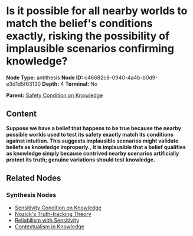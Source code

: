 # Is it possible for all nearby worlds to match the belief's conditions exactly, risking the possibility of implausible scenarios confirming knowledge?

**Node Type:** antithesis
**Node ID:** c46682c8-0940-4a4b-b0d9-e3d1d5f63130
**Depth:** 4
**Terminal:** No

**Parent:** [Safety Condition on Knowledge](safety-condition-on-knowledge-synthesis-28183b33-4d33-4b73-a2f8-2f1c55522015.md)

## Content

**Suppose we have a belief that happens to be true because the nearby possible worlds used to test its safety exactly match its conditions against intuition. This suggests implausible scenarios might validate beliefs as knowledge improperly.**, **It is implausible that a belief qualifies as knowledge simply because contrived nearby scenarios artificially protect its truth; genuine variations should test knowledge.**

## Related Nodes

### Synthesis Nodes

- [Sensitivity Condition on Knowledge](sensitivity-condition-on-knowledge-synthesis-08b6e7c8-4ebd-41ea-a44f-b91d1dceb106.md)
- [Nozick's Truth-tracking Theory](nozicks-truth-tracking-theory-synthesis-bbb65cfa-3469-4d3f-b87e-98c20007a098.md)
- [Reliabilism with Sensitivity](reliabilism-with-sensitivity-synthesis-2a9f56d2-9c4b-49c2-b874-eeaf7ffa6471.md)
- [Contextualism in Knowledge](contextualism-in-knowledge-synthesis-8fe9cb52-3584-45b8-be06-53508d3fb3da.md)
